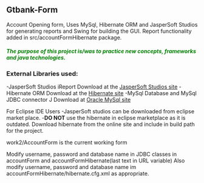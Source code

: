 <h2>Gtbank-Form</h2>
Account Opening form, Uses MySql, Hibernate ORM and JasperSoft Studios for generating reports
and Swing for building the GUI.
Report functionality added in src/accountFormHibernate package.

<div style="color:green"><h5>The purpose of this project is/was to practice new concepts, frameworks and java technologies.</h5></div> 

<h3>External Libraries used:</h3>
-JasperSoft Studios iReport
  Download at the <a href="http://community.jaspersoft.com/download">JasperSoft Studios site</a>
-Hibernate ORM 
  Download at the <a href="http://hibernate.org/orm/downloads/">Hibernate site</a> 
-MySql Database and MySql JDBC connector J
  Download at <a href="https://dev.mysql.com/downloads/installer/">Oracle MySql site</a>

For Eclipse IDE Users
-JasperSoft studios can be downloaded from eclipse market place.
-<strong>DO NOT</strong> use the hibernate in eclipse marketplace as it is outdated.
Download hibernate from the online site and include in build path for the project.

work2/AccountForm is the current working form

Modify username, password and database name in JDBC classes in accountForm
and accountFormHibernate(last text in URL variable)
Also modify username, password and database name im accountFormHibernate/hibernate.cfg.xml as appropriate.


